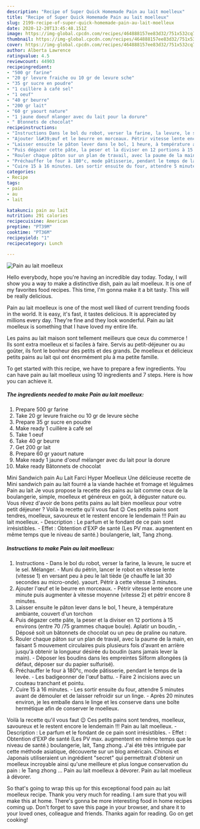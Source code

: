 ```yaml
---
description: "Recipe of Super Quick Homemade Pain au lait moelleux"
title: "Recipe of Super Quick Homemade Pain au lait moelleux"
slug: 2199-recipe-of-super-quick-homemade-pain-au-lait-moelleux
date: 2020-12-20T13:45:48.151Z
image: https://img-global.cpcdn.com/recipes/464888157ee83d32/751x532cq70/pain-au-lait-moelleux-photo-principale-de-la-recette.jpg
thumbnail: https://img-global.cpcdn.com/recipes/464888157ee83d32/751x532cq70/pain-au-lait-moelleux-photo-principale-de-la-recette.jpg
cover: https://img-global.cpcdn.com/recipes/464888157ee83d32/751x532cq70/pain-au-lait-moelleux-photo-principale-de-la-recette.jpg
author: Alberta Lawrence
ratingvalue: 4.5
reviewcount: 44903
recipeingredient:
- "500 gr farine"
- "20 gr levure fraiche ou 10 gr de levure sche"
- "35 gr sucre en poudre"
- "1 cuillère à café sel"
- "1 oeuf"
- "40 gr beurre"
- "200 gr lait"
- "60 gr yaourt nature"
- "1 jaune doeuf mlanger avec du lait pour la dorure"
- " Btonnets de chocolat"
recipeinstructions:
- "Instructions Dans le bol du robot, verser la farine, la levure, le sucre et le sel. Mélanger. Muni du pétrin, lancer le robot en vitesse lente (vitesse 1) en versant peu à peu le lait tiède (je chauffe le lait 30 secondes au micro-onde). yaourt. Pétrir à cette vitesse 3 minutes."
- "Ajouter l&#39;œuf et le beurre en morceaux. Pétrir vitesse lente encore une minute puis augmenter à vitesse moyenne (vitesse 2) et pétrir encore 8 minutes."
- "Laisser ensuite le pâton lever dans le bol, 1 heure, à température ambiante, couvert d&#39;un torchon"
- "Puis dégazer cette pâte, la peser et la diviser en 12 portions à 15 environs (entre 70 /75 grammes chaque boule). Aplatir un boudin,  Déposé soit un bâtonnets de chocolat ou un peu de praline ou nature."
- "Rouler chaque pâton sur un plan de travail, avec la paume de la main, en faisant 5 mouvement circulaires puis plusieurs fois d&#39;avant en arrière jusqu&#39;à obtenir la longueur désirée du boudin (sans jamais lever la main). Déposer les boudins dans les empreintes Silform allongées (à défaut, déposer sur du papier sulfurisé)."
- "Préchauffer le four à 180°c, mode pâtisserie, pendant le temps de la levée. Les badigeonner de l&#39;œuf battu. Faire 2 incisions avec un couteau tranchant et pointu."
- "Cuire 15 à 16 minutes. Les sortir ensuite du four, attendre 5 minutes avant de démouler et de laisser refroidir sur un linge. Après 20 minutes environ, je les emballe dans le linge et les conserve dans une boîte hermétique afin de conserver le moelleux."
categories:
- Recipe
tags:
- pain
- au
- lait

katakunci: pain au lait 
nutrition: 291 calories
recipecuisine: American
preptime: "PT39M"
cooktime: "PT36M"
recipeyield: "1"
recipecategory: Lunch

---
```



![Pain au lait moelleux](https://img-global.cpcdn.com/recipes/464888157ee83d32/751x532cq70/pain-au-lait-moelleux-photo-principale-de-la-recette.jpg)

Hello everybody, hope you're having an incredible day today. Today, I will show you a way to make a distinctive dish, pain au lait moelleux. It is one of my favorites food recipes. This time, I'm gonna make it a bit tasty. This will be really delicious.

Pain au lait moelleux is one of the most well liked of current trending foods in the world. It is easy, it's fast, it tastes delicious. It is appreciated by millions every day. They're fine and they look wonderful. Pain au lait moelleux is something that I have loved my entire life.

Les pains au lait maison sont tellement meilleurs que ceux du commerce ! Ils sont extra moelleux et si faciles à faire. Servis au petit-déjeuner ou au goûter, ils font le bonheur des petits et des grands. De moelleux et délicieux petits pains au lait qui ont énormément plu à ma petite famille.


To get started with this recipe, we have to prepare a few ingredients. You can have pain au lait moelleux using 10 ingredients and 7 steps. Here is how you can achieve it.

<!--inarticleads1-->

##### The ingredients needed to make Pain au lait moelleux:

1. Prepare 500 gr farine
1. Take 20 gr levure fraiche ou 10 gr de levure sèche
1. Prepare 35 gr sucre en poudre
1. Make ready 1 cuillère à café sel
1. Take 1 oeuf
1. Take 40 gr beurre
1. Get 200 gr lait
1. Prepare 60 gr yaourt nature
1. Make ready 1 jaune d&#39;oeuf mélanger avec du lait pour la dorure
1. Make ready  Bâtonnets de chocolat


Mini Sandwich pain Au Lait Farci Hyper Moelleux Une délicieuse recette de Mini sandwich pain au lait fourré a la viande hachée et fromage et léguâmes Pain au lait Je vous propose la recette des pains au lait comme ceux de la boulangerie, simple, moelleux et généreux en goût, à déguster nature ou. Vous rêvez d&#39;avoir de bons petits pains au lait bien moelleux pour votre petit déjeuner ? Voilà la recette qu&#39;il vous faut 😉 Ces petits pains sont tendres, moelleux, savoureux et le restent encore le lendemain !!! Pain au lait moelleux. - Description : Le parfum et le fondant de ce pain sont irrésistibles. - Effet : Obtention d&#39;EXP de santé (Les PV max. augmentent en même temps que le niveau de santé.) boulangerie, lait, Tang zhong. 

<!--inarticleads2-->

##### Instructions to make Pain au lait moelleux:

1. Instructions - Dans le bol du robot, verser la farine, la levure, le sucre et le sel. Mélanger. - Muni du pétrin, lancer le robot en vitesse lente (vitesse 1) en versant peu à peu le lait tiède (je chauffe le lait 30 secondes au micro-onde). yaourt. Pétrir à cette vitesse 3 minutes.
1. Ajouter l&#39;œuf et le beurre en morceaux. - Pétrir vitesse lente encore une minute puis augmenter à vitesse moyenne (vitesse 2) et pétrir encore 8 minutes.
1. Laisser ensuite le pâton lever dans le bol, 1 heure, à température ambiante, couvert d&#39;un torchon
1. Puis dégazer cette pâte, la peser et la diviser en 12 portions à 15 environs (entre 70 /75 grammes chaque boule). Aplatir un boudin,  - Déposé soit un bâtonnets de chocolat ou un peu de praline ou nature.
1. Rouler chaque pâton sur un plan de travail, avec la paume de la main, en faisant 5 mouvement circulaires puis plusieurs fois d&#39;avant en arrière jusqu&#39;à obtenir la longueur désirée du boudin (sans jamais lever la main). - Déposer les boudins dans les empreintes Silform allongées (à défaut, déposer sur du papier sulfurisé).
1. Préchauffer le four à 180°c, mode pâtisserie, pendant le temps de la levée. - Les badigeonner de l&#39;œuf battu. - Faire 2 incisions avec un couteau tranchant et pointu.
1. Cuire 15 à 16 minutes. - Les sortir ensuite du four, attendre 5 minutes avant de démouler et de laisser refroidir sur un linge. - Après 20 minutes environ, je les emballe dans le linge et les conserve dans une boîte hermétique afin de conserver le moelleux.


Voilà la recette qu&#39;il vous faut 😉 Ces petits pains sont tendres, moelleux, savoureux et le restent encore le lendemain !!! Pain au lait moelleux. - Description : Le parfum et le fondant de ce pain sont irrésistibles. - Effet : Obtention d&#39;EXP de santé (Les PV max. augmentent en même temps que le niveau de santé.) boulangerie, lait, Tang zhong. J&#39;ai été très intriguée par cette méthode asiatique, découverte sur un blog américain. Chinois et Japonais utiliseraient un ingrédient &#34;secret&#34; qui permettrait d&#39;obtenir un moelleux incroyable ainsi qu&#39;une meilleure et plus longue conservation du pain : le Tang zhong … Pain au lait moelleux à dévorer. Pain au lait moelleux à dévorer. 

So that's going to wrap this up for this exceptional food pain au lait moelleux recipe. Thank you very much for reading. I am sure that you will make this at home. There's gonna be more interesting food in home recipes coming up. Don't forget to save this page in your browser, and share it to your loved ones, colleague and friends. Thanks again for reading. Go on get cooking!
